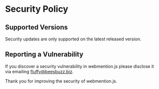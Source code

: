 # Security Policy

## Supported Versions

Security updates are only supported on the latest released version.

## Reporting a Vulnerability

If you discover a security vulnerability in webmention.js please disclose it via emailing fluffy@beesbuzz.biz.

Thank you for improving the security of webmention.js.
